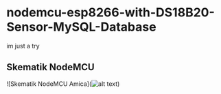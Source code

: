# nodemcu-esp8266-with-DS18B20-Sensor-MySQL-Database
im just a try

## Skematik NodeMCU
![Skematik NodeMCU Amica](![alt text](http://url/to/img.png))
